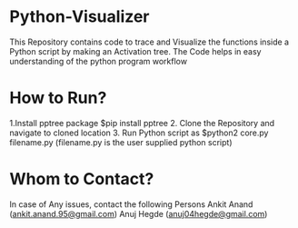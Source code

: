 # Python-Visualizer
This Repository contains code to trace and Visualize the functions inside a Python script by making an Activation tree.
The Code helps in easy understanding of the python program workflow


# How to Run?
1.Install pptree package $pip install pptree
2. Clone the Repository and navigate to cloned location
3. Run Python script as $python2 core.py filename.py  (filename.py is the user supplied python script) 


# Whom to Contact?
In case of Any issues, contact the following Persons
Ankit Anand (ankit.anand.95@gmail.com)
Anuj Hegde (anuj04hegde@gmail.com)
